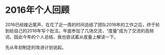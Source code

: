 2016年个人回顾
=============

2016已经接近尾声，在花了近一周的时间总结了团队2016年的工作之后，终于轮到给自己的2016年写个批注。年底参加了几场交流，“度量”成为了交流的高频词，因此今年的个人总结，我也尝试着从度量上解读一下。

先从年初制定的改进计划说起。
